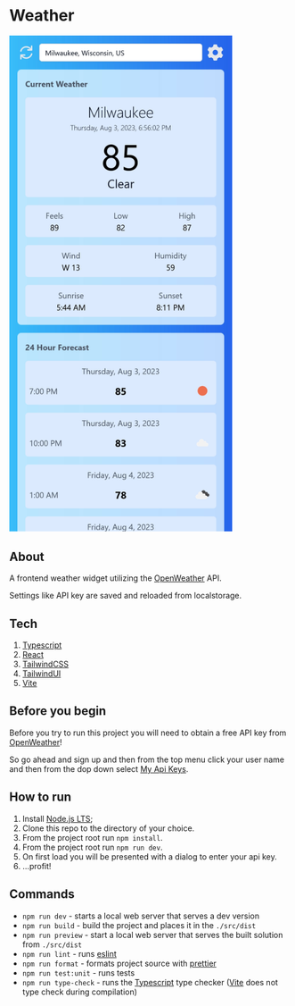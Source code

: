 # Weather

<img src="./preview.webp" alt="preview" width="400px" height="auto"/>

## About

A frontend weather widget utilizing the
[OpenWeather](https://home.openweathermap.org) API.

Settings like API key are saved and reloaded from localstorage.

## Tech

1. [Typescript](https://www.typescriptlang.org/)
2. [React](https://react.dev/)
3. [TailwindCSS](https://tailwindcss.com)
4. [TailwindUI](https://tailwindui.com)
5. [Vite](https://vitejs.dev/)

## Before you begin

Before you try to run this project you will need to obtain a free API key from
[OpenWeather](https://home.openweathermap.org)!

So go ahead and sign up and then from the top menu
click your user name and then from the dop down
select [My Api Keys](https://home.openweathermap.org/api_keys).

## How to run

1. Install [Node.js LTS](https://nodejs.org/en);
2. Clone this repo to the directory of your choice.
3. From the project root run `npm install`.
4. From the project root run `npm run dev`.
5. On first load you will be presented with a dialog to enter your api key.
6. ...profit!

## Commands

* `npm run dev` - starts a local web server that serves a dev version
* `npm run build` - build the project and places it in the `./src/dist`
* `npm run preview` - start a local web server that serves the built solution
  from `./src/dist`
* `npm run lint` - runs [eslint](https://eslint.org/)
* `npm run format` - formats project source
  with [prettier](https://prettier.io/)
* `npm run test:unit` - runs tests
* `npm run type-check` - runs the [Typescript](https://www.typescriptlang.org/)
  type checker ([Vite](https://vitejs.dev/) does not type check during compilation)